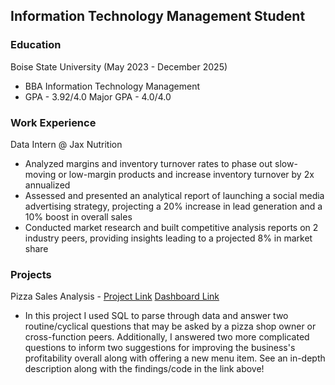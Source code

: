 ## Information Technology Management Student

### Education
Boise State University (May 2023 - December 2025)
- BBA Information Technology Management
- GPA - 3.92/4.0 Major GPA - 4.0/4.0

### Work Experience
Data Intern @ Jax Nutrition
- Analyzed margins and inventory turnover rates to phase out slow-moving or low-margin products and increase inventory turnover by 2x annualized
- Assessed and presented an analytical report of launching a social media advertising strategy, projecting a 20% increase in lead generation and a 10% boost in overall sales
- Conducted market research and built competitive analysis reports on 2 industry peers, providing insights leading to a projected 8% in market share

### Projects
Pizza Sales Analysis - [Project Link](https://github.com/bradymillr/PizzaSalesAnalysis)  [Dashboard Link](https://public.tableau.com/views/PizzaSalesDashboard_17190327361970/PizzaSalesDashboard?:language=en-US&:sid=&:display_count=n&:origin=viz_share_link)
- In this project I used SQL to parse through data and answer two routine/cyclical questions that may be asked by a pizza shop owner or cross-function peers. Additionally, I answered two more complicated questions to inform two suggestions for improving the business's profitability overall along with offering a new menu item. See an in-depth description along with the findings/code in the link above!

